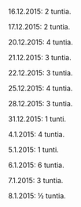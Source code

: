 16.12.2015: 2 tuntia.

17.12.2015: 2 tuntia.

20.12.2015: 4 tuntia.

21.12.2015: 3 tuntia.

22.12.2015: 3 tuntia.

25.12.2015: 4 tuntia.

28.12.2015: 3 tuntia.

31.12.2015: 1 tunti.

4.1.2015: 4 tuntia.

5.1.2015: 1 tunti.

6.1.2015: 6 tuntia.

7.1.2015: 3 tuntia.

8.1.2015: ½ tuntia.
